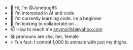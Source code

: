 - 👋 Hi, I’m @Junebug85
- 👀 I’m interested in AI and code
- 🌱 I’m currently learning code. im a beginner
- 💞️ I’m looking to collaborate on ...
- 📫 How to reach me anymor94@yahoo.com
- 😁 pronouns are she, her, female
- ⚡ Fun fact: I control 1,000 lb animals with just my thighs. 

<!---
Junebug85/Junebug85 is a ✨ special ✨ repository because its `README.md` (this file) appears on your GitHub profile.
You can click the Preview link to take a look at your changes.
--->
